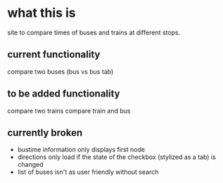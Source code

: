 # what this is
site to compare times of buses and trains at different stops.
## current functionality
compare two buses (bus vs bus tab)
## to be added functionality
compare two trains
compare train and bus
## currently broken
- bustime information only displays first node
- directions only load if the state of the checkbox (stylized as a tab) is changed
- list of buses isn't as user friendly without search